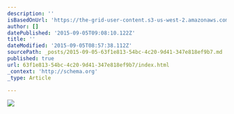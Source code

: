 ```yaml
---
description: ''
isBasedOnUrl: 'https://the-grid-user-content.s3-us-west-2.amazonaws.com/460a49ee-2e1d-4ff9-bbb2-c24b905c307c.jpg'
author: []
datePublished: '2015-09-05T09:08:10.122Z'
title: ''
dateModified: '2015-09-05T08:57:38.112Z'
sourcePath: _posts/2015-09-05-63f1e813-54bc-4c20-9d41-347e818ef9b7.md
published: true
url: 63f1e813-54bc-4c20-9d41-347e818ef9b7/index.html
_context: 'http://schema.org'
_type: Article

---
```

![](https://the-grid-user-content.s3-us-west-2.amazonaws.com/460a49ee-2e1d-4ff9-bbb2-c24b905c307c.jpg)